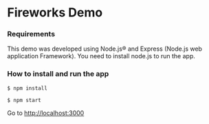 # Fireworks Demo

### Requirements
This demo was developed using Node.js® and Express (Node.js web application Framework).
You need to install node.js to run the app.


### How to install and run the app

```
$ npm install
```

```
$ npm start
```

Go to [http://localhost:3000](http://localhost:3000/ "Fireworks Demo")